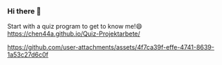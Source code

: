 ### Hi there 👋
Start with a quiz program to get to know me!😄   https://chen44a.github.io/Quiz-Projektarbete/

https://github.com/user-attachments/assets/4f7ca39f-effe-4741-8639-1a53c27d6c0f




<!--
**Chen44A/Chen44A** is a ✨ _special_ ✨ repository because its `README.md` (this file) appears on your GitHub profile.

Here are some ideas to get you started:

- 🔭 I’m currently working on ...
- 🌱 I’m currently learning Frontend developer at Nackademin.
- 👯 I’m looking to collaborate on ...
- 🤔 I’m looking for help with ...
- 💬 Ask me about ...
- 📫 How to reach me: ...
- 😄 Pronouns: ...
- ⚡ Fun fact: ...
-->
